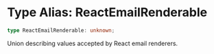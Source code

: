 # Type Alias: ReactEmailRenderable

```ts
type ReactEmailRenderable: unknown;
```

Union describing values accepted by React email renderers.
